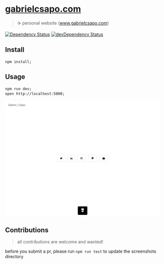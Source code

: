 # [gabrielcsapo.com](http://www.gabrielcsapo.com)

> ☕️ personal website (www.gabrielcsapo.com)

[![Dependency Status](https://starbuck.gabrielcsapo.com/badge/github/gabrielcsapo/gabrielcsapo.com/status.svg)](https://starbuck.gabrielcsapo.com/github/gabrielcsapo/gabrielcsapo.com) [![devDependency Status](https://starbuck.gabrielcsapo.com/badge/github/gabrielcsapo/gabrielcsapo.com/dev-status.svg)](https://starbuck.gabrielcsapo.com/github/gabrielcsapo/gabrielcsapo.com#info=devDependencies)

## Install

```
npm install;
```

## Usage

```
npm run dev;
open http://localhost:5000;
```

![site](./screenshots/main/1024-768.png)

## Contributions

> all contributions are welcome and wanted!

before you submit a pr, please run `npm run test` to update the screenshots directory

